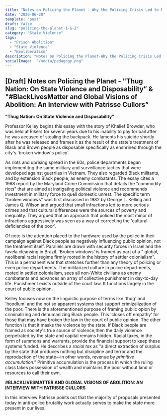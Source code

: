 ```yaml
---
title: "Notes on Policing the Planet - Why the Policing Crisis Led to Black Lives Matter - Part 1"
date: "2020-06-28"
template: "post"
draft: false
slug: "policing-the-planet-1-&-2"
category: "State Violence"
tags:
  - "Prison Abolition"
  - "State Violence" 
  - "Neoliberalism"
description: "Notes on Policing the Planet-Why the Policing Crisis Led to Black Lives Matter"
socialImage:  "/media/pedagogy.png"
---
```


## [Draft] Notes on Policing the Planet - "Thug Nation: On State Violence and Disposability” & "#BlackLivesMatter and Global Visions of Abolition: An Interview with Patrisse Cullors”

**"Thug Nation: On State Violence and Disposability”**

Professor Kelley begins this essay with the story of Khalief Browder, who was held at Rikers for several years due to his inability to pay for bail after he was accused of stealing the backpack. He laments his suicide shortly after he was released and frames it as the result of the state's treatment of Black and Brown people as disposable specifically as enshrined through the city's 'broken window's policy'. 

As riots and uprising spread in the 60s, police departments began implementitng the same military and surveillance tactics that were developed against guerrilas in Vietnam. They also regarded Black militants, and by extension Black people, as enemy combatants. The essay cites a 1968 report by the Maryland Crime Commission that details the "commodity riots" that are aimed at instigating political violence and recommends investment in military force to quell domestic unrest. The specific term "broken windows" was first discussed in 1982 by George L. Kelling and James Q. Wilson and argued that small infractions led to more serious crimes and that cultural differences were the sources of poverty and inequality. They argued that an approach that policed the most minor of infractions aggressively was seen as a way of correcting the 'cultural deficiencies of the poor'. 

Of note is the attention placed to the hardware used by the police in their campaign against Black people as negatively influencing public opinion, not the treatment itself. Parallels are drawn with security forces in Israel and the favela cleansing in Brazil. 'Broken windows' is framed as part of a " global, neoliberal racial regime firmly rooted in the history of settler colonialism”. This is a permanent war that stretches further than any theory of policing or even police departments. The militarized culture in police departments, rooted in settler colonialism, sees all non-White civilians as enemy combatants and advances an array of collective punishment in day-to-day life. Punishment exists outside of the court law. It functions largely in the court of public opinion. 

Kelley focuses now on the linguistic purpose of terms like 'thug' and 'hoodlum' and the not so apparent systems that support crimizalization of the poor. There is the aforementioned purpose of framing public opion by criminalizing and dehumanizing Black people. This 'closes off empathy' for those that may have broken the law in the court of public opinion. The other function is that it masks the violence by the state. If Black people are framed as society's true source of violence,then the daily violence perpetrated by the state and capital remains hidden.  Racial taxes, in the form of summons and warrants, provide the financial support to keep these systems funded. He describes a *racial tax* as "a direct extraction of surplus by the state that produces nothing but discipline and terror and the reproduction of the state—in other words, revenue by *primitive accumulation*.” Primitive accumulation is the process in which the ruling class takes possession of wealth and maintains the poor without land or resources to call their own. 

**#BLACKLIVESMATTER AND GLOBAL VISIONS OF ABOLITION: AN INTERVIEW WITH PATRISSE CULLORS**

In this interview Patrisse points out that the majority of proposals presented today in anti-police brutality work actually serves to make the state more present in our lives.